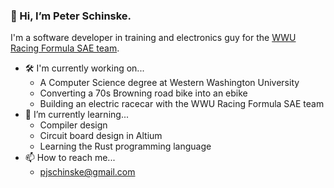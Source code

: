### 👋 Hi, I’m Peter Schinske.

I'm a software developer in training and electronics guy for the [WWU Racing Formula SAE team](https://wwuracing.com).

- 🛠 I'm currently working on...
  * A Computer Science degree at Western Washington University
  * Converting a 70s Browning road bike into an ebike
  * Building an electric racecar with the WWU Racing Formula SAE team
- 🌱 I’m currently learning...
  * Compiler design
  * Circuit board design in Altium
  * Learning the Rust programming language
- 📫 How to reach me...
  * [pjschinske@gmail.com](mailto:pjschinske@gmail.com)

<!---
pjschinske/pjschinske is a ✨ special ✨ repository because its `README.md` (this file) appears on your GitHub profile.
You can click the Preview link to take a look at your changes.
--->
